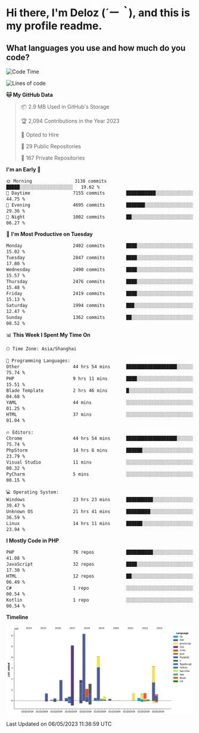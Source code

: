 # **Hi there, I'm Deloz (*´ー｀*), and this is my profile readme.**

## **What languages you use and how much do you code?**

<!--START_SECTION:waka-->
![Code Time](http://img.shields.io/badge/Code%20Time-1%2C390%20hrs%2045%20mins-blue)

![Lines of code](https://img.shields.io/badge/From%20Hello%20World%20I%27ve%20Written-30.6%20million%20lines%20of%20code-blue)

**🐱 My GitHub Data** 

> 📦 2.9 MB Used in GitHub's Storage 
 > 
> 🏆 2,094 Contributions in the Year 2023
 > 
> 💼 Opted to Hire
 > 
> 📜 29 Public Repositories 
 > 
> 🔑 167 Private Repositories 
 > 
**I'm an Early 🐤** 

```text
🌞 Morning                3138 commits        █████░░░░░░░░░░░░░░░░░░░░   19.62 % 
🌆 Daytime                7155 commits        ███████████░░░░░░░░░░░░░░   44.75 % 
🌃 Evening                4695 commits        ███████░░░░░░░░░░░░░░░░░░   29.36 % 
🌙 Night                  1002 commits        ██░░░░░░░░░░░░░░░░░░░░░░░   06.27 % 
```
📅 **I'm Most Productive on Tuesday** 

```text
Monday                   2402 commits        ████░░░░░░░░░░░░░░░░░░░░░   15.02 % 
Tuesday                  2847 commits        ████░░░░░░░░░░░░░░░░░░░░░   17.80 % 
Wednesday                2490 commits        ████░░░░░░░░░░░░░░░░░░░░░   15.57 % 
Thursday                 2476 commits        ████░░░░░░░░░░░░░░░░░░░░░   15.48 % 
Friday                   2419 commits        ████░░░░░░░░░░░░░░░░░░░░░   15.13 % 
Saturday                 1994 commits        ███░░░░░░░░░░░░░░░░░░░░░░   12.47 % 
Sunday                   1362 commits        ██░░░░░░░░░░░░░░░░░░░░░░░   08.52 % 
```


📊 **This Week I Spent My Time On** 

```text
🕑︎ Time Zone: Asia/Shanghai

💬 Programming Languages: 
Other                    44 hrs 54 mins      ███████████████████░░░░░░   75.74 % 
PHP                      9 hrs 11 mins       ████░░░░░░░░░░░░░░░░░░░░░   15.51 % 
Blade Template           2 hrs 46 mins       █░░░░░░░░░░░░░░░░░░░░░░░░   04.68 % 
YAML                     44 mins             ░░░░░░░░░░░░░░░░░░░░░░░░░   01.25 % 
HTML                     37 mins             ░░░░░░░░░░░░░░░░░░░░░░░░░   01.04 % 

🔥 Editors: 
Chrome                   44 hrs 54 mins      ███████████████████░░░░░░   75.74 % 
PhpStorm                 14 hrs 6 mins       ██████░░░░░░░░░░░░░░░░░░░   23.79 % 
Visual Studio            11 mins             ░░░░░░░░░░░░░░░░░░░░░░░░░   00.32 % 
PyCharm                  5 mins              ░░░░░░░░░░░░░░░░░░░░░░░░░   00.15 % 

💻 Operating System: 
Windows                  23 hrs 23 mins      ██████████░░░░░░░░░░░░░░░   39.47 % 
Unknown OS               21 hrs 41 mins      █████████░░░░░░░░░░░░░░░░   36.59 % 
Linux                    14 hrs 11 mins      ██████░░░░░░░░░░░░░░░░░░░   23.94 % 
```

**I Mostly Code in PHP** 

```text
PHP                      76 repos            ██████████░░░░░░░░░░░░░░░   41.08 % 
JavaScript               32 repos            ████░░░░░░░░░░░░░░░░░░░░░   17.30 % 
HTML                     12 repos            ██░░░░░░░░░░░░░░░░░░░░░░░   06.49 % 
C#                       1 repo              ░░░░░░░░░░░░░░░░░░░░░░░░░   00.54 % 
Kotlin                   1 repo              ░░░░░░░░░░░░░░░░░░░░░░░░░   00.54 % 
```



**Timeline**

![Lines of Code chart](https://raw.githubusercontent.com/deloz/deloz/main/assets/bar_graph.png)


 Last Updated on 06/05/2023 11:36:59 UTC
<!--END_SECTION:waka-->
